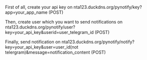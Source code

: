 First of all, create your api key on nta123.duckdns.org/pynotify/key?app=your_app_name (POST)

Then, create user which you want to send notifications on nta123.duckdns.org/pynotify/user?key=your_api_key&userid=user_telegram_id (POST)

Finally, send notification on nta123.duckdns.org/pynotify/notify?key=your_api_key&user=user_id(not telergram)&message=notification_content (POST)
